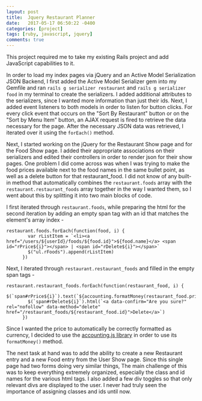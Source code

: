```yaml
---
layout: post
title:  Jquery Restaurant Planner
date:   2017-05-17 06:50:22 -0400
categories: [project]
tags: [ruby, javascript, jquery]
comments: true
---
```



This project required me to take my existing Rails project and add JavaScript capabilities to it.

In order to load my index pages via jQuery and an Active Model Serialization JSON Backend, I first added the Active Model Serializer gem into my Gemfile and ran `rails g serializer restaurant` and `rails g serializer food` in my terminal to create the serializers. I added additional attributes to the serializers, since I wanted more information than just their ids. Next, I added event listeners to both models in order to listen for button clicks. For every click event that occurs on the "Sort By Restaurant" button or on the "Sort by Menu Item" button, an AJAX request is fired to retrieve the data necessary for the page. After the necessary JSON data was retrieved, I iterated over it using the `forEach()` method.

Next, I started working on the jQuery for the Restaurant Show page and for the Food Show page. I added their appropriate associations on their serializers and edited their controllers in order to render json for their show pages. One problem I did come across was when I was trying to make the food prices available next to the food names in the same bullet point, as well as a delete button for that restaurant_food. I did not know of any built-in method that automatically combines the `restaurant.foods` array with the `restaurant.restaurant_foods` array together in the way I wanted them, so I went about this by splitting it into two main blocks of code.

I first iterated through `restaurant.foods`, while preparing the html for the second iteration by adding an empty span tag with an id that matches the element's array index - 

```
restaurant.foods.forEach(function(food, i) {
        var rListItem = `<li><a href="/users/${userId}/foods/${food.id}">${food.name}</a> <span id="rPrice${i}"></span> | <span id="rDelete${i}"></span>`
        $("ul.rFoods").append(rListItem)
      })
```

Next, I iterated through `restaurant.restaurant_foods` and filled in the empty span tags -

```
restaurant.restaurant_foods.forEach(function(restaurant_food, i) {
        $(`span#rPrice${i}`).text(`${accounting.formatMoney(restaurant_food.price)}`)
        $(`span#rDelete${i}`).html(`<a data-confirm="Are you sure?" rel="nofollow" data-method="delete" href="/restaurant_foods/${restaurant_food.id}">Delete</a>`)
      })
```

Since I wanted the price to automatically be correctly formatted as currency, I decided to use the [accounting.js library](http://openexchangerates.github.io/accounting.js) in order to use its `formatMoney()` method.

The next task at hand was to add the ability to create a new Restaurant entry and a new Food entry from the User Show page. Since this single page had two forms doing very similar things, The main challenge of this was to keep everything extremely organized, especially the class and id names for the various html tags. I also added a few div toggles so that only relevant divs are displayed to the user. I never had truly seen the importance of assigning classes and ids until now.
